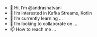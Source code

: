 - 👋 Hi, I’m @andrashatvani
- 👀 I’m interested in Kafka Streams, Kotlin
- 🌱 I’m currently learning ...
- 💞️ I’m looking to collaborate on ...
- 📫 How to reach me ...

<!---
andrashatvani/andrashatvani is a ✨ special ✨ repository because its `README.md` (this file) appears on your GitHub profile.
You can click the Preview link to take a look at your changes.
--->
